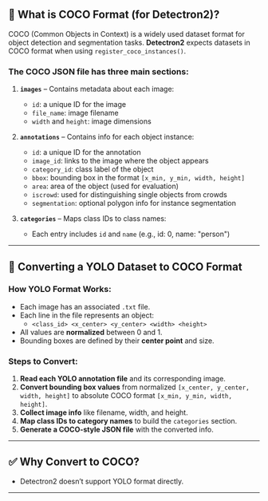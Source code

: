 ## 🧾 What is COCO Format (for Detectron2)?

COCO (Common Objects in Context) is a widely used dataset format for object detection and segmentation tasks. **Detectron2** expects datasets in COCO format when using `register_coco_instances()`.

### The COCO JSON file has three main sections:

1. **`images`** – Contains metadata about each image:
   - `id`: a unique ID for the image
   - `file_name`: image filename
   - `width` and `height`: image dimensions

2. **`annotations`** – Contains info for each object instance:
   - `id`: a unique ID for the annotation
   - `image_id`: links to the image where the object appears
   - `category_id`: class label of the object
   - `bbox`: bounding box in the format `[x_min, y_min, width, height]`
   - `area`: area of the object (used for evaluation)
   - `iscrowd`: used for distinguishing single objects from crowds
   - `segmentation`: optional polygon info for instance segmentation

3. **`categories`** – Maps class IDs to class names:
   - Each entry includes `id` and `name` (e.g., id: 0, name: "person")

---

## 🔁 Converting a YOLO Dataset to COCO Format

### How YOLO Format Works:
- Each image has an associated `.txt` file.
- Each line in the file represents an object:
  - `<class_id> <x_center> <y_center> <width> <height>`
- All values are **normalized** between 0 and 1.
- Bounding boxes are defined by their **center point** and size.

### Steps to Convert:
1. **Read each YOLO annotation file** and its corresponding image.
2. **Convert bounding box values** from normalized `[x_center, y_center, width, height]` to absolute COCO format `[x_min, y_min, width, height]`.
3. **Collect image info** like filename, width, and height.
4. **Map class IDs to category names** to build the `categories` section.
5. **Generate a COCO-style JSON file** with the converted info.

---

## ✅ Why Convert to COCO?
- Detectron2 doesn’t support YOLO format directly.
---
 